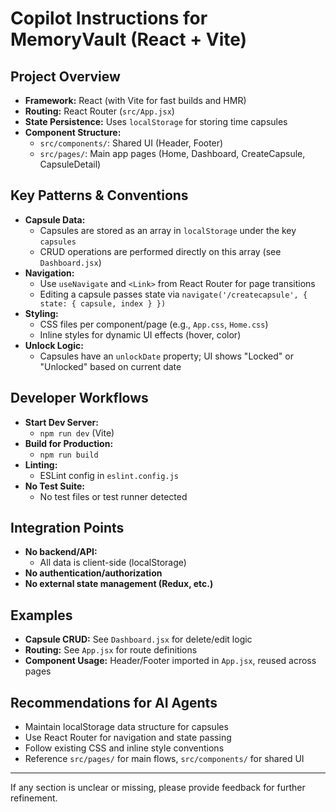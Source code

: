 # Copilot Instructions for MemoryVault (React + Vite)

## Project Overview
- **Framework:** React (with Vite for fast builds and HMR)
- **Routing:** React Router (`src/App.jsx`)
- **State Persistence:** Uses `localStorage` for storing time capsules
- **Component Structure:**
  - `src/components/`: Shared UI (Header, Footer)
  - `src/pages/`: Main app pages (Home, Dashboard, CreateCapsule, CapsuleDetail)

## Key Patterns & Conventions
- **Capsule Data:**
  - Capsules are stored as an array in `localStorage` under the key `capsules`
  - CRUD operations are performed directly on this array (see `Dashboard.jsx`)
- **Navigation:**
  - Use `useNavigate` and `<Link>` from React Router for page transitions
  - Editing a capsule passes state via `navigate('/createcapsule', { state: { capsule, index } })`
- **Styling:**
  - CSS files per component/page (e.g., `App.css`, `Home.css`)
  - Inline styles for dynamic UI effects (hover, color)
- **Unlock Logic:**
  - Capsules have an `unlockDate` property; UI shows "Locked" or "Unlocked" based on current date

## Developer Workflows
- **Start Dev Server:**
  - `npm run dev` (Vite)
- **Build for Production:**
  - `npm run build`
- **Linting:**
  - ESLint config in `eslint.config.js`
- **No Test Suite:**
  - No test files or test runner detected

## Integration Points
- **No backend/API:**
  - All data is client-side (localStorage)
- **No authentication/authorization**
- **No external state management (Redux, etc.)**

## Examples
- **Capsule CRUD:** See `Dashboard.jsx` for delete/edit logic
- **Routing:** See `App.jsx` for route definitions
- **Component Usage:** Header/Footer imported in `App.jsx`, reused across pages

## Recommendations for AI Agents
- Maintain localStorage data structure for capsules
- Use React Router for navigation and state passing
- Follow existing CSS and inline style conventions
- Reference `src/pages/` for main flows, `src/components/` for shared UI

---
If any section is unclear or missing, please provide feedback for further refinement.
